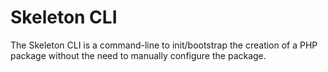 # Skeleton CLI

The Skeleton CLI is a command-line to init/bootstrap the creation of a PHP package without the need to manually configure the package.
